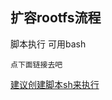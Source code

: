 ## 扩容rootfs流程
脚本执行  可用bash

``` 
点下面链接去吧
```

[建议创建脚本sh来执行](https://github.com/DHDAXCW/DoorNet2/blob/main/scripts/patchs/rootfs.sh)
